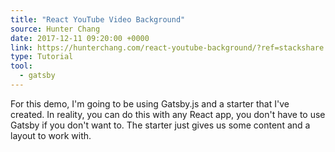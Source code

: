 ```yaml
---
title: "React YouTube Video Background"
source: Hunter Chang
date: 2017-12-11 09:20:00 +0000
link: https://hunterchang.com/react-youtube-background/?ref=stackshare
type: Tutorial
tool:
  - gatsby
---
```

For this demo, I'm going to be using Gatsby.js and a starter that I've created. In reality, you can do this with any React app, you don't have to use Gatsby if you don't want to. The starter just gives us some content and a layout to work with.